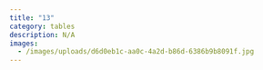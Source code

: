 ```yaml
---
title: "13"
category: tables
description: N/A
images:
  - /images/uploads/d6d0eb1c-aa0c-4a2d-b86d-6386b9b8091f.jpg
---
```

